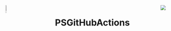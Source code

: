 <!-- BEGIN:LINKS -->
[SOURCE_PATH]: ./Source
[SOURCE_MODULE_PATH]: ./Source/PSGitHubActions/
[TESTS_PATH]: ./Tests/
[DOCS_PATH]: ./Docs/
[DOCS_SITE]: "https://docs.jimbrig.com/PSGitHubActions"
[IMG_PWSH_PATH]: "./Docs/Assets/powershellcore.png"
[IMG_GH_PATH]: "./Docs/Assets/github.png"
[CHANGELOG_PATH]: ./CHANGELOG.md
[PSGALLERY_PROFILE]: https://www.powershellgallery.com/jimbrig
[PSGALLERY_MODULE]: https://www.powershellgallery.com/packages/PSGitHubActions
<!-- END:LINKS -->

<!-- BEGIN:TITLE -->

<span style="vertical-alignmentd:middle">
    <img src=[IMG_PWSH_PATH] align="left" style="float:left" height="8%" width="8%">
    <img src=[IMG_GH_PATH] align="right" style="float:right">
    <h1 align="center">PSGitHubActions</h1>
</span>
<br>

<!-- END:TITLE -->
